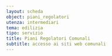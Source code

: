 ```yaml
---
layout: scheda
object: piani_regolatori
utenza: intermediari
tema: edilizia
tipo: servizio
title: Piani Regolatori Comunali
subtitle: accesso ai siti web comunali
---
```

